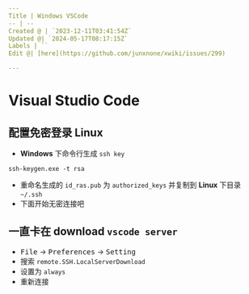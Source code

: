 ```yaml
---
Title | Windows VSCode
-- | --
Created @ | `2023-12-11T03:41:54Z`
Updated @| `2024-05-17T08:17:15Z`
Labels | ``
Edit @| [here](https://github.com/junxnone/xwiki/issues/299)

---
```

# Visual Studio Code

## 配置免密登录 Linux
- **Windows** 下命令行生成 `ssh key`

```
ssh-keygen.exe -t rsa
```
- 重命名生成的 `id_ras.pub` 为 `authorized_keys` 并复制到 **Linux** 下目录 `~/.ssh`
- 下面开始无密连接吧

## 一直卡在 download `vscode server`
- <kbd>File</kbd> -> <kbd>Preferences</kbd> -> <kbd>Setting</kbd>
- 搜索 `remote.SSH.LocalServerDownload`
- 设置为 `always`
- 重新连接
